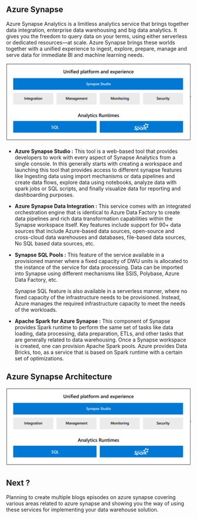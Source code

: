 
## Azure Synapse

Azure Synapse Analytics is a limitless analytics service that brings together data integration, enterprise data warehousing and big data analytics. It gives you the freedom to query data on your terms, using either serverless or dedicated resources—at scale. Azure Synapse brings these worlds together with a unified experience to ingest, explore, prepare, manage and serve data for immediate BI and machine learning needs.

![DW](https://github.com/gurditsingh/blog/blob/gh-pages/_screenshots/synapse-unified-platform.png?raw=true)

 - **Azure Synapse Studio :** This tool is a web-based tool that provides developers to work with every aspect of Synapse Analytics from a single console. In this generally starts with creating a workspace and launching this tool that provides access to different synapse features like Ingesting data using import mechanisms or data pipelines and create data flows, explore data using notebooks, analyze data with spark jobs or SQL scripts, and finally visualize data for reporting and dashboarding purposes.
 - **Azure Synapse Data Integration :** This service comes with an integrated orchestration engine that is identical to Azure Data Factory to create data pipelines and rich data transformation capabilities within the Synapse workspace itself. Key features include support for 90+ data sources that include Azure-based data sources, open-source and cross-cloud data warehouses and databases, file-based data sources, No SQL based data sources, etc.
 - **Synapse SQL Pools :** This feature of the service available in a provisioned manner where a fixed capacity of DWU units is allocated to the instance of the service for data processing. Data can be imported into Synapse using different mechanisms like SSIS, Polybase, Azure Data Factory, etc.

	Synapse SQL feature is also available in a serverless manner, where no fixed capacity of the infrastructure needs to be provisioned. Instead, Azure manages the required infrastructure capacity to meet the needs of the workloads.
- **Apache Spark for Azure Synapse :** This component of Synapse provides Spark runtime to perform the same set of tasks like data loading, data processing, data preparation, ETLs, and other tasks that are generally related to data warehousing. Once a Synapse workspace is created, one can provision Apache Spark pools. Azure provides Data Bricks, too, as a service that is based on Spark runtime with a certain set of optimizations.

## Azure Synapse Architecture

![DW](https://github.com/gurditsingh/blog/blob/gh-pages/_screenshots/synapse-unified-platform.png?raw=true)





## Next ?

Planning to create multiple blogs episodes on azure synapse covering various areas related to azure synapse and showing you the way of using these services for implementing your data warehouse solution.
<!--stackedit_data:
eyJoaXN0b3J5IjpbLTExOTc4NTM4MDIsLTE5MjAxNDg4NDUsLT
UxNjM2NDc4MiwxODg5ODA1MTQxLDE1MzQ5Nzg4NDIsNzE1MTY0
NzAzLDE2NjY5NjA5MTgsLTIxMDEwNTY3LC03MTE3MDgzNjEsLT
M5NjcxNzI4Niw2ODU1MzA3OTEsNzE1MzAyNzUyLDE4NzQ3OTEz
NDIsLTk4NDIxMzMxNywxNjMwMzI4ODUzLC0xNTk1MjkxNTYsLT
EyMjYyODA4ODcsLTE0Njk1MTIwMDgsLTE2OTU1MTA2OTUsMzAz
NzgzMjYxXX0=
-->